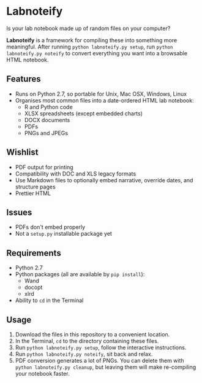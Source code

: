 # Labnoteify

Is your lab notebook made up of random files on your computer?

**Labnoteify** is a framework for compiling these into something more meaningful. After running `python labnoteify.py setup`, run `python labnoteify.py noteify` to convert everything you want into a browsable HTML notebook.

## Features
* Runs on Python 2.7, so portable for Unix, Mac OSX, Windows, Linux
* Organises most common files into a date-ordered HTML lab notebook:
    * R and Python code
    * XLSX spreadsheets (except embedded charts)
    * DOCX documents
    * PDFs
    * PNGs and JPEGs

## Wishlist
* PDF output for printing
* Compatibility with DOC and XLS legacy formats
* Use Markdown files to optionally embed narrative, override dates, and structure pages
* Prettier HTML

## Issues
* PDFs don't embed properly
* Not a `setup.py` installable package yet

## Requirements
* Python 2.7
* Python packages (all are available by `pip install`):
    * Wand
    * docopt
    * xlrd
* Ability to `cd` in the Terminal

## Usage
1. Download the files in this repository to a convenient location.
2. In the Terminal, `cd` to the directory containing these files.
3. Run `python labnoteify.py setup`, follow the interactive instructions.
4. Run `python labnoteify.py noteify`, sit back and relax.
5. PDF conversion generates a lot of PNGs. You can delete them with `python labnoteify.py cleanup`, but leaving them will make re-compiling your notebook faster.

